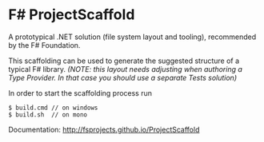 F# ProjectScaffold
=======================

A prototypical .NET solution (file system layout and tooling), recommended by the F# Foundation.

This scaffolding can be used to generate the suggested structure of a typical F# library.
_(NOTE: this layout needs adjusting when authoring a Type Provider. In that case you should use a separate Tests solution)_ 

In order to start the scaffolding process run 

    $ build.cmd // on windows    
    $ build.sh  // on mono

Documentation: http://fsprojects.github.io/ProjectScaffold
